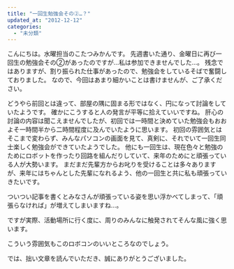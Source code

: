 ```yaml
---
title: "一回生勉強会その②…？"
updated_at: "2012-12-12"
categories: 
  - "未分類"
---
```


こんにちは。水曜担当のこたつみかんです。 先週書いた通り、金曜日に再び一回生の勉強会その②があったのですが…私は参加できませんでした…。 残念ではありますが、割り振られた仕事があったので、勉強会をしているそばで奮闘しておりました。 なので、今回はあまり細かいことは書けませんが、ご了承ください。

どうやら前回とは違って、部屋の隅に固まる形ではなく、円になって討論をしていたようです。 確かにこうすると人の発言が平等に拾えていいですね。 肝心の討論の内容は聞こえませんでしたが、初回では一時間と決めていた勉強会もおおよそ一時間半から二時間程度に及んでいたように思います。 初回の雰囲気とはそこまで変わらず、みんなパソコンの画面を見て、真剣に、それでいて一回生同士楽しく勉強会ができていたようでした。 他にも一回生は、現在色々と勉強のためにロボットを作ったり回路を組んだりしていて、来年のためにと頑張っている人が大勢います。 まだまだ先輩方からお叱りを受けることは多々ありますが、来年にはちゃんとした先輩になれるよう、他の一回生と共に私も頑張っていきたいです。

ついつい記事を書くとみなさんが頑張っている姿を思い浮かべてしまって、「頑張らなければ」が増えてしまいますね…。

ですが実際、活動場所に行く度に、周りのみんなに触発されてそんな風に強く思います。

こういう雰囲気もこのロボコンのいいところなのでしょう。

では、拙い文章を読んでいただき、誠にありがとうございました。
